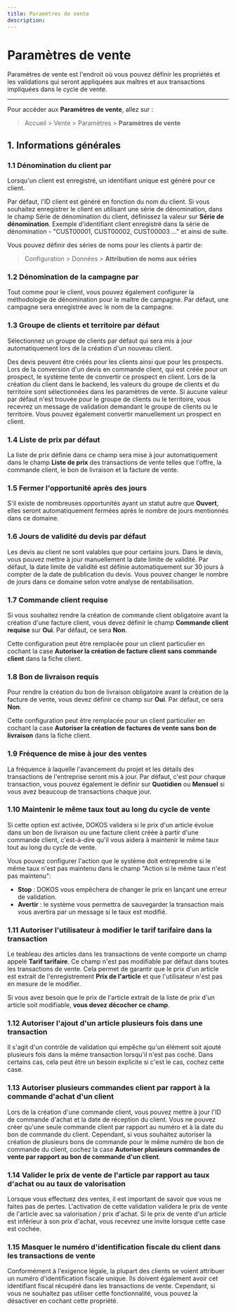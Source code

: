 ```yaml
---
title: Paramètres de vente
description: 
---
```


# Paramètres de vente
Paramètres de vente est l'endroit où vous pouvez définir les propriétés et les validations qui seront appliquées aux maîtres et aux transactions impliquées dans le cycle de vente.

---

Pour accéder aux **Paramètres de vente**, allez sur :

> Accueil > Vente > Paramètres > **Paramètres de vente**

## 1. Informations générales

### 1.1 Dénomination du client par

Lorsqu'un client est enregistré, un identifiant unique est généré pour ce client.

Par défaut, l'ID client est généré en fonction du nom du client. Si vous souhaitez enregistrer le client en utilisant une série de dénomination, dans le champ Série de dénomination du client, définissez la valeur sur **Série de dénomination**. Exemple d'identifiant client enregistré dans la série de dénomination - "CUST00001, CUST00002, CUST00003 ..." et ainsi de suite.

Vous pouvez définir des séries de noms pour les clients à partir de:

> Configuration > Données > **Attribution de noms aux séries**

### 1.2 Dénomination de la campagne par

Tout comme pour le client, vous pouvez également configurer la méthodologie de dénomination pour le maître de campagne. Par défaut, une campagne sera enregistrée avec le nom de la campagne.

### 1.3 Groupe de clients et territoire par défaut

Sélectionnez un groupe de clients par défaut qui sera mis à jour automatiquement lors de la création d'un nouveau client.

Des devis peuvent être créés pour les clients ainsi que pour les prospects. Lors de la conversion d'un devis en commande client, qui est créée pour un prospect, le système tente de convertir ce prospect en client. Lors de la création du client dans le backend, les valeurs du groupe de clients et du territoire sont sélectionnées dans les paramètres de vente. Si aucune valeur par défaut n'est trouvée pour le groupe de clients ou le territoire, vous recevrez un message de validation demandant le groupe de clients ou le territoire. Vous pouvez également convertir manuellement un prospect en client.

### 1.4 Liste de prix par défaut

La liste de prix définie dans ce champ sera mise à jour automatiquement dans le champ **Liste de prix** des transactions de vente telles que l'offre, la commande client, le bon de livraison et la facture de vente.

### 1.5 Fermer l'opportunité après des jours

S'il existe de nombreuses opportunités ayant un statut autre que **Ouvert**, elles seront automatiquement fermées après le nombre de jours mentionnés dans ce domaine.

### 1.6 Jours de validité du devis par défaut

Les devis au client ne sont valables que pour certains jours. Dans le devis, vous pouvez mettre à jour manuellement la date limite de validité. Par défaut, la date limite de validité est définie automatiquement sur 30 jours à compter de la date de publication du devis. Vous pouvez changer le nombre de jours dans ce domaine selon votre analyse de rentabilisation.

### 1.7 Commande client requise 

Si vous souhaitez rendre la création de commande client obligatoire avant la création d'une facture client, vous devez définir le champ **Commande client requise** sur **Oui**. Par défaut, ce sera **Non**.

Cette configuration peut être remplacée pour un client particulier en cochant la case **Autoriser la création de facture client sans commande client** dans la fiche client.

### 1.8 Bon de livraison requis

Pour rendre la création du bon de livraison obligatoire avant la création de la facture de vente, vous devez définir ce champ sur **Oui**. Par défaut, ce sera **Non**.

Cette configuration peut être remplacée pour un client particulier en cochant la case **Autoriser la création de factures de vente sans bon de livraison** dans la fiche client.

### 1.9 Fréquence de mise à jour des ventes

La fréquence à laquelle l'avancement du projet et les détails des transactions de l'entreprise seront mis à jour. Par défaut, c'est pour chaque transaction, vous pouvez également le définir sur **Quotidien** ou **Mensuel** si vous avez beaucoup de transactions chaque jour.

### 1.10 Maintenir le même taux tout au long du cycle de vente

Si cette option est activée, DOKOS validera si le prix d'un article évolue dans un bon de livraison ou une facture client créée à partir d'une commande client, c'est-à-dire qu'il vous aidera à maintenir le même taux tout au long du cycle de vente.

Vous pouvez configurer l'action que le système doit entreprendre si le même taux n'est pas maintenu dans le champ "Action si le même taux n'est pas maintenu":

- **Stop** : DOKOS vous empêchera de changer le prix en lançant une erreur de validation.
- **Avertir** : le système vous permettra de sauvegarder la transaction mais vous avertira par un message si le taux est modifié.

### 1.11 Autoriser l'utilisateur à modifier le tarif tarifaire dans la transaction

Le teableau des articles dans les transactions de vente comporte un champ appelé **Tarif tarifaire**. Ce champ n'est pas modifiable par défaut dans toutes les transactions de vente. Cela permet de garantir que le prix d'un article est extrait de l'enregistrement **Prix de l'article** et que l'utilisateur n'est pas en mesure de le modifier.

Si vous avez besoin que le prix de l'article extrait de la liste de prix d'un article soit modifiable, **vous devez décocher ce champ**.

### 1.12 Autoriser l'ajout d'un article plusieurs fois dans une transaction

Il s'agit d'un contrôle de validation qui empêche qu'un élément soit ajouté plusieurs fois dans la même transaction lorsqu'il n'est pas coché. Dans certains cas, cela peut être un besoin explicite si c'est le cas, cochez cette case.

### 1.13 Autoriser plusieurs commandes client par rapport à la commande d'achat d'un client

Lors de la création d'une commande client, vous pouvez mettre à jour l'ID de commande d'achat et la date de réception du client. Vous ne pouvez créer qu'une seule commande client par rapport au numéro et à la date du bon de commande du client. Cependant, si vous souhaitez autoriser la création de plusieurs bons de commande pour le même numéro de bon de commande du client, cochez la case **Autoriser plusieurs commandes de vente par rapport au bon de commande d'un client**.

### 1.14 Valider le prix de vente de l'article par rapport au taux d'achat ou au taux de valorisation

Lorsque vous effectuez des ventes, il est important de savoir que vous ne faites pas de pertes. L'activation de cette validation validera le prix de vente de l'article avec sa valorisation / prix d'achat. Si le prix de vente d'un article est inférieur à son prix d'achat, vous recevrez une invite lorsque cette case est cochée.

### 1.15 Masquer le numéro d'identification fiscale du client dans les transactions de vente

Conformément à l'exigence légale, la plupart des clients se voient attribuer un numéro d'identification fiscale unique. Ils doivent également avoir cet identifiant fiscal récupéré dans les transactions de vente. Cependant, si vous ne souhaitez pas utiliser cette fonctionnalité, vous pouvez la désactiver en cochant cette propriété.